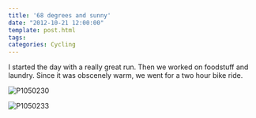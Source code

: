 ```yaml
---
title: '68 degrees and sunny'
date: "2012-10-21 12:00:00"
template: post.html
tags: 
categories: Cycling
---
```


I started the day with a really great run. Then we worked on foodstuff and laundry. Since it was obscenely warm, we went for a two hour bike ride.  
  
![P1050230](http://f.slowtheory.com/8110659315_c11e2efa15.jpg "P1050230")  
  
![P1050233](http://f.slowtheory.com/8110666496_a8ca8d5063.jpg "P1050233")